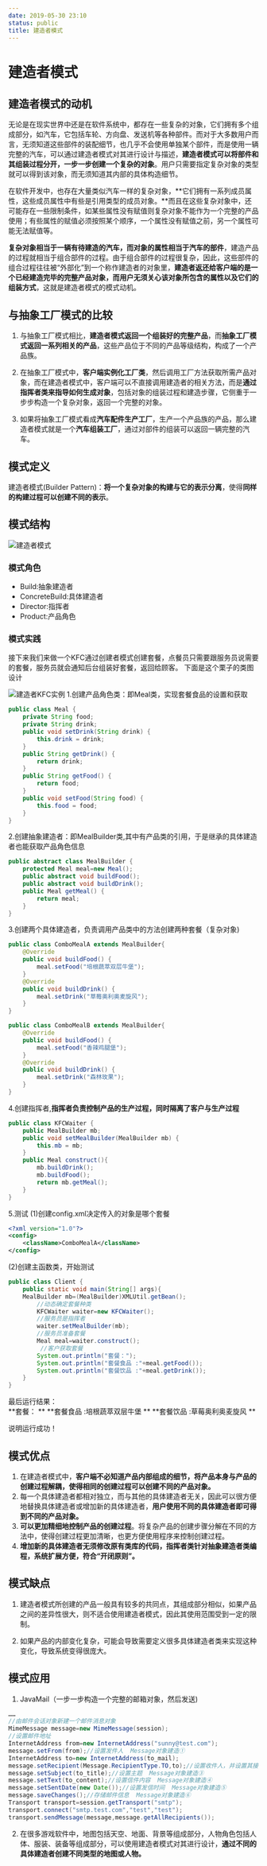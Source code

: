 ```yaml
---
date: 2019-05-30 23:10
status: public
title: 建造者模式
---
```


# 建造者模式
## 建造者模式的动机
无论是在现实世界中还是在软件系统中，都存在一些复杂的对象，它们拥有多个组成部分，如汽车，它包括车轮、方向盘、发送机等各种部件。而对于大多数用户而言，无须知道这些部件的装配细节，也几乎不会使用单独某个部件，而是使用一辆完整的汽车，可以通过建造者模式对其进行设计与描述，**建造者模式可以将部件和其组装过程分开，一步一步创建一个复杂的对象**。用户只需要指定复杂对象的类型就可以得到该对象，而无须知道其内部的具体构造细节。

在软件开发中，也存在大量类似汽车一样的复杂对象，**它们拥有一系列成员属性，这些成员属性中有些是引用类型的成员对象。**而且在这些复杂对象中，还可能存在一些限制条件，如某些属性没有赋值则复杂对象不能作为一个完整的产品使用；有些属性的赋值必须按照某个顺序，一个属性没有赋值之前，另一个属性可能无法赋值等。

**复杂对象相当于一辆有待建造的汽车，而对象的属性相当于汽车的部件**，建造产品的过程就相当于组合部件的过程。由于组合部件的过程很复杂，因此，这些部件的组合过程往往被“外部化”到一个称作建造者的对象里，**建造者返还给客户端的是一个已经建造完毕的完整产品对象，而用户无须关心该对象所包含的属性以及它们的组装方式**，这就是建造者模式的模式动机。
## 与抽象工厂模式的比较
1. 与抽象工厂模式相比，**建造者模式返回一个组装好的完整产品**，而**抽象工厂模式返回一系列相关的产品**，这些产品位于不同的产品等级结构，构成了一个产品族。

2. 在抽象工厂模式中，**客户端实例化工厂类**，然后调用工厂方法获取所需产品对象，而在建造者模式中，客户端可以不直接调用建造者的相关方法，而是**通过指挥者类来指导如何生成对象**，包括对象的组装过程和建造步骤，它侧重于一步步构造一个复杂对象，返回一个完整的对象。

3. 如果将抽象工厂模式看成**汽车配件生产工厂**，生产一个产品族的产品，那么建造者模式就是一个**汽车组装工厂**，通过对部件的组装可以返回一辆完整的汽车。

## 模式定义
建造者模式(Builder Pattern)：**将一个复杂对象的构建与它的表示分离**，使得**同样的构建过程可以创建不同的表示**。
## 模式结构

![建造者模式](../Design-Pattern_Pic/%E5%BB%BA%E9%80%A0%E8%80%85%E6%A8%A1%E5%BC%8F.png)
### 模式角色
* Build:抽象建造者
* ConcreteBuild:具体建造者
* Director:指挥者
* Product:产品角色
### 模式实践
接下来我们来做一个KFC通过创建者模式创建套餐，点餐员只需要跟服务员说需要的套餐，服务员就会通知后台组装好套餐，返回给顾客。
下面是这个栗子的类图设计

![建造者KFC实例](../Design-Pattern_Pic/%E5%BB%BA%E9%80%A0%E8%80%85KFC%E5%AE%9E%E4%BE%8B.png)
1.创建产品角色类：即Meal类，实现套餐食品的设置和获取
```java
public class Meal {
    private String food;
    private String drink;
    public void setDrink(String drink) {
        this.drink = drink;
    }
    public String getDrink() {
        return drink;
    }
    public String getFood() {
        return food;
    }
    public void setFood(String food) {
        this.food = food;
    }
}
```
2.创建抽象建造者：即MealBuilder类,其中有产品类的引用，于是继承的具体建造者也能获取产品角色信息
```java
public abstract class MealBuilder {
    protected Meal meal=new Meal();
    public abstract void buildFood();
    public abstract void buildDrink();
    public Meal getMeal() {
        return meal;
    }
}
```
3.创建两个具体建造者，负责调用产品类中的方法创建两种套餐（复杂对象)
```java
public class ComboMealA extends MealBuilder{
    @Override
    public void buildFood() {
        meal.setFood("培根蔬萃双层牛堡");
    }
    @Override
    public void buildDrink() {
        meal.setDrink("草莓奥利奥麦旋风");
    }
}
```
```java
public class ComboMealB extends MealBuilder{
    @Override
    public void buildFood() {
        meal.setFood("香辣鸡腿堡");
    }
    @Override
    public void buildDrink() {
        meal.setDrink("森林玫果");
    }
}
```
4.创建指挥者,**指挥者负责控制产品的生产过程，同时隔离了客户与生产过程**
```java
public class KFCWaiter {
    public MealBuilder mb;
    public void setMealBuilder(MealBuilder mb) {
        this.mb = mb;
    }
    public Meal construct(){
        mb.buildDrink();
        mb.buildFood();
        return mb.getMeal();
    }
}
```
5.测试
(1)创建config.xml决定传入的对象是哪个套餐
```xml
<?xml version="1.0"?>
<config>
    <className>ComboMealA</className>
</config>
```
(2)创建主函数类，开始测试
```java
public class Client {
    public static void main(String[] args){        
    MealBuilder mb=(MealBuilder)XMLUtil.getBean();
        //动态确定套餐种类
        KFCWaiter waiter=new KFCWaiter(); 
        //服务员是指挥者
        waiter.setMealBuilder(mb); 
        //服务员准备套餐
        Meal meal=waiter.construct();  
         //客户获取套餐
        System.out.println("套餐：");
        System.out.println("套餐食品 :"+meal.getFood());
        System.out.println("套餐饮品 :"+meal.getDrink());
    }
}
```
最后运行结果：  
**套餐：  **
**套餐食品 :培根蔬萃双层牛堡  **
**套餐饮品 :草莓奥利奥麦旋风  **

说明运行成功！
## 模式优点
1. 在建造者模式中，**客户端不必知道产品内部组成的细节，将产品本身与产品的创建过程解耦，使得相同的创建过程可以创建不同的产品对象。**
2. 每一个具体建造者都相对独立，而与其他的具体建造者无关，因此可以很方便地替换具体建造者或增加新的具体建造者，**用户使用不同的具体建造者即可得到不同的产品对象。**
3. **可以更加精细地控制产品的创建过程**。将复杂产品的创建步骤分解在不同的方法中，使得创建过程更加清晰，也更方便使用程序来控制创建过程。
4. **增加新的具体建造者无须修改原有类库的代码，指挥者类针对抽象建造者类编程，系统扩展方便，符合“开闭原则”。**

## 模式缺点
1. 建造者模式所创建的产品一般具有较多的共同点，其组成部分相似，如果产品之间的差异性很大，则不适合使用建造者模式，因此其使用范围受到一定的限制。

2. 如果产品的内部变化复杂，可能会导致需要定义很多具体建造者类来实现这种变化，导致系统变得很庞大。

## 模式应用
1. JavaMail（一步一步构造一个完整的邮箱对象，然后发送)
```java
……
//由邮件会话对象新建一个邮件消息对象
MimeMessage message=new MimeMessage(session);
//设置邮件地址
InternetAddress from=new InternetAddress("sunny@test.com");
message.setFrom(from);//设置发件人  Message对象建造①
InternetAddress to=new InternetAddress(to_mail);
message.setRecipient(Message.RecipientType.TO,to);//设置收件人，并设置其接收类型为TO  Message对象建造②
message.setSubject(to_title);//设置主题  Message对象建造③
message.setText(to_content);//设置信件内容  Message对象建造④
message.setSentDate(new Date());//设置发信时间  Message对象建造⑤
message.saveChanges();//存储邮件信息  Message对象建造⑥
Transport transport=session.getTransport("smtp");
transport.connect("smtp.test.com","test","test");
transport.sendMessage(message,message.getAllRecipients());
```


2. 在很多游戏软件中，地图包括天空、地面、背景等组成部分，人物角色包括人体、服装、装备等组成部分，可以使用建造者模式对其进行设计，**通过不同的具体建造者创建不同类型的地图或人物。**

